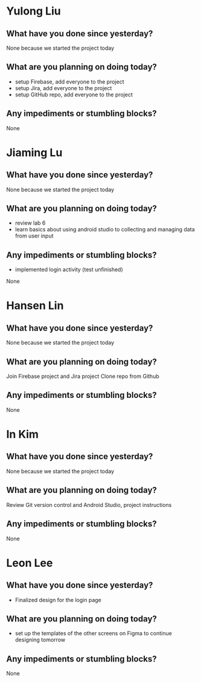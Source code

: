 # Yulong Liu

## What have you done since yesterday?
None because we started the project today

## What are you planning on doing today?

- setup Firebase, add everyone to the project
- setup Jira, add everyone to the project
- setup GitHub repo, add everyone to the project

## Any impediments or stumbling blocks?

None

# Jiaming Lu

## What have you done since yesterday?
None because we started the project today

## What are you planning on doing today?

- review lab 6 
- learn basics about using android studio to collecting and managing data from 
  user input

## Any impediments or stumbling blocks?

- implemented login activity (test unfinished)

None

# Hansen Lin

## What have you done since yesterday?
None because we started the project today

## What are you planning on doing today?
Join Firebase project and Jira project
Clone repo from Github

## Any impediments or stumbling blocks?
None

# In Kim

## What have you done since yesterday?
None because we started the project today

## What are you planning on doing today?
Review Git version control and Android Studio, project instructions

## Any impediments or stumbling blocks?
None

# Leon Lee

## What have you done since yesterday?
- Finalized design for the login page

## What are you planning on doing today?

- set up the templates of the other screens on Figma to continue designing tomorrow

## Any impediments or stumbling blocks?

None
